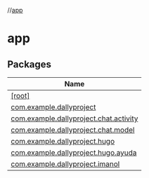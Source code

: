 //[app](index.md)

# app

## Packages

| Name |
|---|
| [[root]](app/[root]/index.md) |
| [com.example.dallyproject](app/com.example.dallyproject/index.md) |
| [com.example.dallyproject.chat.activity](app/com.example.dallyproject.chat.activity/index.md) |
| [com.example.dallyproject.chat.model](app/com.example.dallyproject.chat.model/index.md) |
| [com.example.dallyproject.hugo](app/com.example.dallyproject.hugo/index.md) |
| [com.example.dallyproject.hugo.ayuda](app/com.example.dallyproject.hugo.ayuda/index.md) |
| [com.example.dallyproject.imanol](app/com.example.dallyproject.imanol/index.md) |
